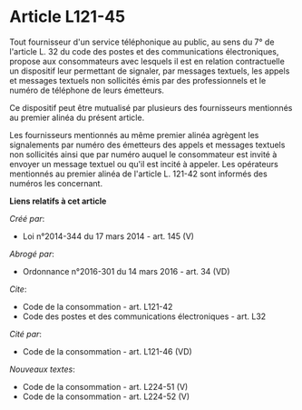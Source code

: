 # Article L121-45

Tout fournisseur d'un service téléphonique au public, au sens du 7° de l'article L. 32 du code des postes et des
communications électroniques, propose aux consommateurs avec lesquels il est en relation contractuelle un dispositif leur
permettant de signaler, par messages textuels, les appels et messages textuels non sollicités émis par des professionnels et
le numéro de téléphone de leurs émetteurs. 

Ce dispositif peut être mutualisé par plusieurs des fournisseurs mentionnés au premier alinéa du présent article. 

Les fournisseurs mentionnés au même premier alinéa agrègent les signalements par numéro des émetteurs des appels et messages
textuels non sollicités ainsi que par numéro auquel le consommateur est invité à envoyer un message textuel ou qu'il est
incité à appeler. Les opérateurs mentionnés au premier alinéa de l'article L. 121-42 sont informés des numéros les
concernant.

**Liens relatifs à cet article**

_Créé par_:

  - Loi n°2014-344 du 17 mars 2014 - art. 145 (V)

_Abrogé par_:

  - Ordonnance n°2016-301 du 14 mars 2016 - art. 34 (VD)

_Cite_:

  - Code de la consommation - art. L121-42
  - Code des postes et des communications électroniques - art. L32

_Cité par_:

  - Code de la consommation - art. L121-46 (VD)

_Nouveaux textes_:

  - Code de la consommation - art. L224-51 (V)
  - Code de la consommation - art. L224-52 (V)
